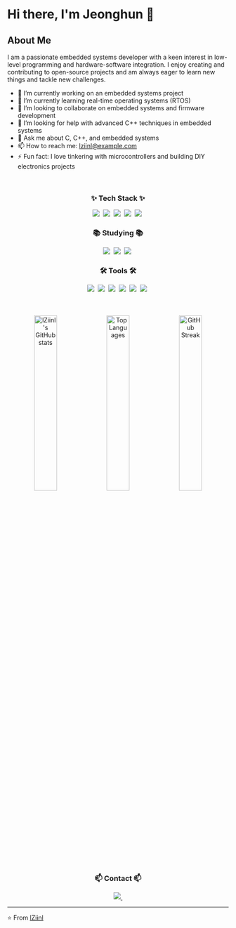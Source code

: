 <!--
<div align="center">
  <img src="https://github.com/oka1313/oka1313/assets/101691440/92118a53-c5b6-40bc-b130-bf8c398d7b51" />
</div>
-->

# Hi there, I'm Jeonghun 👋

## About Me
I am a passionate embedded systems developer with a keen interest in low-level programming and hardware-software integration. I enjoy creating and contributing to open-source projects and am always eager to learn new things and tackle new challenges.

- 🔭 I’m currently working on an embedded systems project
- 🌱 I’m currently learning real-time operating systems (RTOS)
- 👯 I’m looking to collaborate on embedded systems and firmware development
- 🤔 I’m looking for help with advanced C++ techniques in embedded systems
- 💬 Ask me about C, C++, and embedded systems
- 📫 How to reach me: lziinl@example.com
- ⚡ Fun fact: I love tinkering with microcontrollers and building DIY electronics projects

<br>
<h3 align="center">✨ Tech Stack ✨</h3>
<div align="center">
  <img src="https://img.shields.io/badge/c-A8B9CC.svg?style=for-the-badge&logo=c&logoColor=white" />&nbsp;
  <img src="https://img.shields.io/badge/c++-00599C.svg?style=for-the-badge&logo=c%2B%2B&logoColor=white" />&nbsp;
  <img src="https://img.shields.io/badge/python-3670A0?style=for-the-badge&logo=python&logoColor=ffdd54" />&nbsp;
  <img src="https://img.shields.io/badge/assembly-007396.svg?style=for-the-badge&logo=assemblyscript&logoColor=white" />&nbsp;
  <img src="https://img.shields.io/badge/javascript-F7DF1E.svg?style=for-the-badge&logo=javascript&logoColor=20232a" />&nbsp;
</div>

<h3 align="center">📚 Studying 📚</h3>
<div align="center">
  <img src="https://img.shields.io/badge/RTOS-007ACC.svg?style=for-the-badge&logo=rtos&logoColor=white" />&nbsp;
  <img src="https://img.shields.io/badge/Microcontrollers-FF4154?style=for-the-badge&logo=microcontrollers&logoColor=white" />&nbsp;
  <img src="https://img.shields.io/badge/IoT-3578E5?style=for-the-badge&logo=iot&logoColor=white" />&nbsp;
</div>

<h3 align="center">🛠 Tools 🛠</h3>
<div align="center">
  <img src="https://img.shields.io/badge/git-F05033.svg?style=for-the-badge&logo=git&logoColor=white" />&nbsp;
  <img src="https://img.shields.io/badge/github-181717.svg?style=for-the-badge&logo=github&logoColor=white" />&nbsp;
  <img src="https://img.shields.io/badge/VSCode-007ACC.svg?style=for-the-badge&logo=visual-studio-code&logoColor=white" />&nbsp;
  <img src="https://img.shields.io/badge/Eclipse-2C2255.svg?style=for-the-badge&logo=eclipse&logoColor=white" />&nbsp;
  <img src="https://img.shields.io/badge/Keil-000000.svg?style=for-the-badge&logo=keil&logoColor=white" />&nbsp;
  <img src="https://img.shields.io/badge/Jupyter-F37626.svg?style=for-the-badge&logo=jupyter&logoColor=white" />&nbsp;
</div>

<br>
<br>
<br>

<div align="center">
  <img src="https://github-readme-stats.vercel.app/api?username=lZiinl&show_icons=true&theme=radical" alt="lZiinl's GitHub stats" width="32%" />
  <img src="https://github-readme-stats.vercel.app/api/top-langs/?username=lZiinl&layout=compact&theme=radical" alt="Top Languages" width="32%" />
  <img src="https://github-readme-streak-stats.herokuapp.com/?user=lZiinl&theme=radical" alt="GitHub Streak" width="32%" />
</div>

<!--
## Projects
Here are some of my notable projects:

1. [Embedded Systems Project 1](https://github.com/lZiinl/Embedded-Project-1): Description of the project.
2. [Microcontroller Project](https://github.com/lZiinl/Microcontroller-Project): Description of the project.
3. [RTOS Implementation](https://github.com/lZiinl/RTOS-Implementation): Description of the project.
4. [Sensor Data Logger](https://github.com/lZiinl/Sensor-Data-Logger): A project for logging sensor data using microcontrollers.

## Blog Posts
- [Title of Blog Post 1](Blog Post Link 1)
- [Title of Blog Post 2](Blog Post Link 2)
- [Title of Blog Post 3](Blog Post Link 3)
-->

<h3 align="center">📫 Contact 📫</h3>
<div align="center">
  <a href="mailto:hoon970505@naver.com">
    <img
      src="https://img.shields.io/badge/hoon970505@naver.com-D14836?style=for-the-badge&logo=gmail&logoColor=white"/>&nbsp;
  </a>
</div>

---

⭐️ From [lZiinl](https://github.com/lZiinl)
